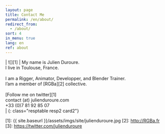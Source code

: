 ```yaml
---
layout: page
title: Contact Me
permalink: /en/about/
redirect_from:
  - /about/
sort: 4
in_menu: true
lang: en
ref: about
---
```


| ![][1] | My name is Julien Duroure.<br/>I live in Toulouse, France.<br/><br/>I am a Rigger, Animator, Developper, and Blender Trainer.<br/>I’am a member of [RGBa][2] collective. <br/><br/>[Follow me on twitter][1]<br/>contact (at) julienduroure.com<br/>+33 (0)7 81 92 85 07<br/> |
{: class="resptable resp2 card2"}

[1]: {{ site.baseurl }}/assets/imgs/site/julienduroure.jpg
[2]: http://RGBa.fr
[3]: https://twitter.com/julienduroure
